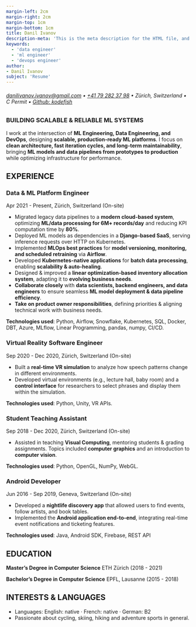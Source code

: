 ```yaml
---
margin-left: 2cm
margin-right: 2cm
margin-top: 1cm
margin-bottom: 1cm
title: Danil Ivanov
description-meta: 'This is the meta description for the HTML file, and one day the PDF file, for better SEO?'
keywords:
  - 'data engineer'
  - 'ml engineer'
  - 'devops engineer'
author:
- Danil Ivanov
subject: 'Resume'
---
```

###### [danilivanov.ivanov@gmail.com](mailto:danilivanov.ivanov@gmail.com) • [+41 79 282 37 98](tel:+41792823798) • Zürich, Switzerland • C Permit • [Github: kodefish](https://github.com/kodefish)


### BUILDING SCALABLE & RELIABLE ML SYSTEMS
I work at the intersection of **ML Engineering, Data Engineering, and DevOps**, designing **scalable, production-ready ML platforms**. I focus on **clean architecture, fast iteration cycles, and long-term maintainability**, bringing **ML models and data pipelines from prototypes to production** while optimizing infrastructure for performance.

## EXPERIENCE
### Data & ML Platform Engineer
Apr 2021 - Present, Zürich, Switzerland (On-site)

- Migrated legacy data pipelines to a **modern cloud-based system**, optimizing **ML/data processing for 6M+ records/day** and reducing KPI computation time by **80%**.
- Deployed ML models as dependencies in a **Django-based SaaS**, serving inference requests over HTTP on Kubernetes.
- Implemented **MLOps best practices** for **model versioning, monitoring, and scheduled retraining** via **Airflow**.
- Developed **Kubernetes-native applications** for **batch data processing**, enabling **scalability & auto-healing**.
- Designed & improved a **linear optimization-based inventory allocation system**, adapting it to **evolving business needs**.
- **Collaborate closely** with **data scientists, backend engineers, and data engineers** to ensure seamless **ML model deployment & data pipeline efficiency**.
- **Take on product owner responsibilities**, defining priorities & aligning technical work with business needs.

**Technologies used**: Python, Airflow, Snowflake, Kubernetes, SQL, Docker, DBT, Azure, MLflow, Linear Programming, pandas, numpy, CI/CD.

### Virtual Reality Software Engineer
Sep 2020 - Dec 2020, Zürich, Switzerland (On-site)

- Built a **real-time VR simulation** to analyze how speech patterns change in different environments.
- Developed virtual environments (e.g., lecture hall, baby room) and a **control interface** for researchers to select phrases and display them within the simulation.

**Technologies used**: Python, Unity, VR APIs.

### Student Teaching Assistant
Sep 2018 - Dec 2020, Zürich, Switzerland (On-site)

- Assisted in teaching **Visual Computing**, mentoring students & grading assignments. Topics included **computer graphics** and an introduction to **computer vision**.

**Technologies used**: Python, OpenGL, NumPy, WebGL.

### Android Developer
Jun 2016 - Sep 2019, Geneva, Switzerland (On-site)

- Developed a **nightlife discovery app** that allowed users to find events, follow artists, and book tables.
- Implemented the **Android application end-to-end**, integrating real-time event notifications and ticketing features.

**Technologies used**: Java, Android SDK, Firebase, REST API

<div style="page-break-after: always"></div>

## EDUCATION
**Master’s Degree in Computer Science** ETH Zürich (2018 - 2021)

**Bachelor’s Degree in Computer Science** EPFL, Lausanne (2015 - 2018)

## INTERESTS & LANGUAGES
- Languages: English: native · French: native · German: B2
- Passionate about cycling, skiing, hiking and adventure sports in general.
